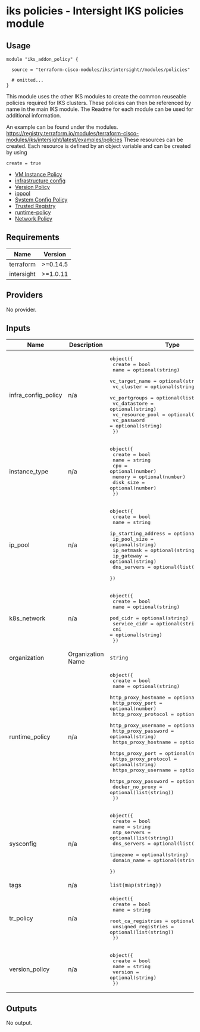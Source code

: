 # iks policies - Intersight IKS policies module

## Usage

```hcl
module "iks_addon_policy" {

  source = "terraform-cisco-modules/iks/intersight//modules/policies"

  # omitted...
}
```

This module uses the other IKS modules to create the common reuseable policies required for IKS clusters.  These policies can then be referenced by name in the main IKS module.  The Readme for each module can be used for additional information.

An example can be found under the modules.
https://registry.terraform.io/modules/terraform-cisco-modules/iks/intersight/latest/examples/policies
These resources can be created.  Each resource is defined by an object variable and can be created by using 
```
create = true
```
* [VM Instance Policy](https://registry.terraform.io/providers/CiscoDevNet/intersight/latest/docs/resources/kubernetes_virtual_machine_instance_type)
* [infrastructure config](https://registry.terraform.io/providers/CiscoDevNet/intersight/latest/docs/resources/kubernetes_virtual_machine_infra_config_policy)
* [Version Policy](https://registry.terraform.io/providers/CiscoDevNet/intersight/latest/docs/resources/kubernetes_version_policy)
* [ippool](https://registry.terraform.io/providers/CiscoDevNet/intersight/latest/docs/resources/ippool_pool)
* [System Config Policy](https://registry.terraform.io/providers/CiscoDevNet/intersight/latest/docs/resources/kubernetes_sys_config_policy)
* [Trusted Registry](https://registry.terraform.io/providers/CiscoDevNet/intersight/latest/docs/resources/kubernetes_trusted_registries_policy)
* [runtime-policy](https://registry.terraform.io/providers/CiscoDevNet/intersight/latest/docs/resources/kubernetes_container_runtime_policy)
* [Network Policy](https://registry.terraform.io/providers/CiscoDevNet/intersight/latest/docs/resources/kubernetes_network_policy)

<!-- BEGINNING OF PRE-COMMIT-TERRAFORM DOCS HOOK -->
## Requirements

| Name | Version |
|------|---------|
| terraform | >=0.14.5 |
| intersight | >=1.0.11 |

## Providers

No provider.

## Inputs

| Name | Description | Type | Default | Required |
|------|-------------|------|---------|:--------:|
| infra\_config\_policy | n/a | <pre>object({<br>    create           = bool<br>    name             = optional(string)<br>    vc_target_name   = optional(string)<br>    vc_cluster       = optional(string)<br>    vc_portgroups    = optional(list(string))<br>    vc_datastore     = optional(string)<br>    vc_resource_pool = optional(string)<br>    vc_password      = optional(string)<br>  })</pre> | n/a | yes |
| instance\_type | n/a | <pre>object({<br>    create    = bool<br>    name      = string<br>    cpu       = optional(number)<br>    memory    = optional(number)<br>    disk_size = optional(number)<br>  })</pre> | n/a | yes |
| ip\_pool | n/a | <pre>object({<br>    create              = bool<br>    name                = string<br>    ip_starting_address = optional(string)<br>    ip_pool_size        = optional(string)<br>    ip_netmask          = optional(string)<br>    ip_gateway          = optional(string)<br>    dns_servers         = optional(list(string))<br>  })</pre> | n/a | yes |
| k8s\_network | n/a | <pre>object({<br>    create       = bool<br>    name         = optional(string)<br>    pod_cidr     = optional(string)<br>    service_cidr = optional(string)<br>    cni          = optional(string)<br>  })</pre> | n/a | yes |
| organization | Organization Name | `string` | n/a | yes |
| runtime\_policy | n/a | <pre>object({<br>    create               = bool<br>    name                 = optional(string)<br>    http_proxy_hostname  = optional(string)<br>    http_proxy_port      = optional(number)<br>    http_proxy_protocol  = optional(string)<br>    http_proxy_username  = optional(string)<br>    http_proxy_password  = optional(string)<br>    https_proxy_hostname = optional(string)<br>    https_proxy_port     = optional(number)<br>    https_proxy_protocol = optional(string)<br>    https_proxy_username = optional(string)<br>    https_proxy_password = optional(string)<br>    docker_no_proxy      = optional(list(string))<br>  })</pre> | n/a | yes |
| sysconfig | n/a | <pre>object({<br>    create      = bool<br>    name        = string<br>    ntp_servers = optional(list(string))<br>    dns_servers = optional(list(string))<br>    timezone    = optional(string)<br>    domain_name = optional(string)<br>  })</pre> | n/a | yes |
| tags | n/a | `list(map(string))` | `[]` | no |
| tr\_policy | n/a | <pre>object({<br>    create              = bool<br>    name                = string<br>    root_ca_registries  = optional(list(string))<br>    unsigned_registries = optional(list(string))<br>  })</pre> | n/a | yes |
| version\_policy | n/a | <pre>object({<br>    create  = bool<br>    name    = string<br>    version = optional(string)<br>  })</pre> | n/a | yes |

## Outputs

No output.

<!-- END OF PRE-COMMIT-TERRAFORM DOCS HOOK -->